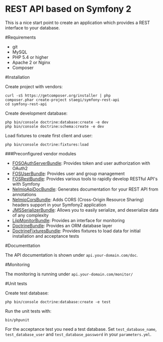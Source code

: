 REST API based on Symfony 2
===========================

This is a nice start point to create an application which provides a REST interface to your database.

#Requirements

* git
* MySQL
* PHP 5.4 or higher
* Apache 2 or Nginx
* Composer
    
#Installation

Create project with vendors:

    curl -sS https://getcomposer.org/installer | php
    composer.phar create-project staegi/symfony-rest-api
    cd symfony-rest-api
    
Create development database:
    
    php bin/console doctrine:database:create -e dev
    php bin/console doctrine:schema:create -e dev

Load fixtures to create first client and user:

    php bin/console doctrine:fixtures:load

###Preconfigured vendor modules 

* [FOSOAuthServerBundle](https://packagist.org/packages/friendsofsymfony/oauth-server-bundle): Provides token and user authorization with OAuth2
* [FOSUserBundle](https://packagist.org/packages/friendsofsymfony/user-bundle): Provides user and group management 
* [FOSRestBundle](https://packagist.org/packages/friendsofsymfony/rest-bundle): Provides various tools to rapidly develop RESTful API's with Symfony
* [NelmioApiDocBundle](https://packagist.org/packages/nelmio/api-doc-bundle): Generates documentation for your REST API from annotations
* [NelmioCorsBundle](https://packagist.org/packages/nelmio/cors-bundle): Adds CORS (Cross-Origin Resource Sharing) headers support in your Symfony2 application
* [JMSSerializerBundle](https://packagist.org/packages/jms/serializer-bundle): Allows you to easily serialize, and deserialize data of any complexity
* [LiipMonitorBundle](https://packagist.org/packages/liip/monitor-bundle): Provides an interface for monitoring 
* [DoctrineBundle](https://packagist.org/packages/doctrine/doctrine-bundle): Provides an ORM database layer
* [DoctrineFixturesBundle](https://packagist.org/packages/doctrine/doctrine-fixtures-bundle): Provides fixtures to load data for initial installation and acceptance tests 

#Documenttation

The API documentation is shown under `api.your-domain.com/doc`. 

#Monitoring

The monitoring is running under `api.your-domain.com/monitor/`

#Unit tests

Create test database:

    php bin/console doctrine:database:create -e test
    
Run the unit tests with:

    bin/phpunit

For the acceptance test you need a test database. Set `test_database_name`, `test_database_user` and `test_database_password` in your `parameters.yml`.